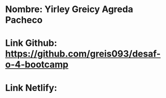 # Nombre: Yirley Greicy Agreda Pacheco

# Link Github: https://github.com/greis093/desaf-o-4-bootcamp

# Link Netlify:

